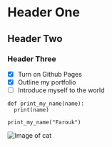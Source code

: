 # Header One
## Header Two
### Header Three

- [x] Turn on Github Pages
- [x] Outline my portfolio
- [ ] Introduce myself to the world

```
def print_my_name(name):
  print(name)

print_my_name("Farouk")
```

![Image of cat](https://octodex.github.com/images/yaktocat.png)


